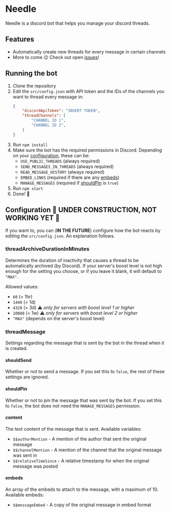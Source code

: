 # Needle
Needle is a discord bot that helps you manage your discord threads.

## Features
- Automatically create new threads for every message in certain channels
- More to come :wink: Check out open [issues](https://github.com/MarcusOtter/discord-needle/issues)!

## Running the bot
1. Clone the repository
2. Edit the `src/config.json` with API token and the IDs of the channels you want to thread every message in:
    ```json
    {
        "discordApiToken": "INSERT TOKEN",
        "threadChannels": [
            "CHANNEL ID 1",
            "CHANNEL ID 2",
        ]
    }
    ```
3. Run `npm install`
4. Make sure the bot has the required permissions in Discord. Depending on your [configuration](#configuration), these can be:
    - `USE_PUBLIC_THREADS` (always required)
    - `SEND_MESSAGES_IN_THREADS` (always required)
    - `READ_MESSAGE_HISTORY` (always required)
    - `EMBED_LINKS` (required if there are any [embeds](#embeds))
    - `MANAGE_MESSAGES` (required if [shouldPin](#shouldpin) is `true`)
5. Run `npm start`
5. Done! :tada:

## Configuration :construction: UNDER CONSTRUCTION, NOT WORKING YET :construction:
If you want to, you can (**IN THE FUTURE**) configure how the bot reacts by editing the `src/config.json`.
An explanation follows.

### threadArchiveDurationInMinutes
Determines the duration of inactivity that causes a thread to be automatically archived (by Discord). If your server's boost level is not high enough for the setting you choose, or if you leave it blank, it will default to `"MAX"`.

Allowed values:
- `60` (= 1hr)
- `1440` (= 1d)
- `4320` (= 3d) :warning: *only for servers with boost level 1 or higher*
- `10080` (= 1w) :warning: *only for servers with boost level 2 or higher*
- `"MAX"` (depends on the server's boost level)

### threadMessage
Settings regarding the message that is sent by the bot in the thread when it is created.

#### shouldSend
Whether or not to send a message. If you set this to `false`, the rest of these settings are ignored.

#### shouldPin
Whether or not to pin the message that was sent by the bot. If you set this to `false`, the bot does not need the `MANAGE_MESSAGES` permission.

#### content
The text content of the message that is sent. Available variables:
- `$$authorMention` - A mention of the author that sent the original message
- `$$channelMention` - A mention of the channel that the original message was sent in
- `$$relativeTimeSince` - A relative timestamp for when the original message was posted

#### embeds
An array of the embeds to attach to the message, with a maximum of 10. Available embeds:
- `$$messageEmbed` - A copy of the original message in embed format

